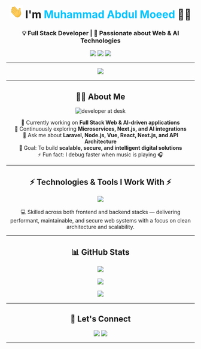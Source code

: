 <!-- INTRO SECTION -->
<h1 align="center">
  <img src="https://raw.githubusercontent.com/ABSphreak/ABSphreak/master/gifs/Hi.gif" width="35" height="35">
  I'm <span style="color:#00C4FF;">Muhammad Abdul Moeed</span> 👨‍💻
</h1>

<h3 align="center">
  💡 Full Stack Developer | 🚀 Passionate about Web & AI Technologies
</h3>

<p align="center">
  <a href="https://github.com/MuhammadAbdulMoeed"><img src="https://img.shields.io/github/followers/MuhammadAbdulMoeed?label=Followers&style=social"></a>
  <a href="https://github.com/MuhammadAbdulMoeed?tab=stars"><img src="https://img.shields.io/github/stars/MuhammadAbdulMoeed?label=Stars&style=social"></a>
  <a href="mailto:muhammadabdulmoeed013@gmail.com"><img src="https://img.shields.io/badge/Email-Contact-blue?style=flat&logo=gmail"></a>
</p>

---

<p align="center">
  <img src="https://readme-typing-svg.herokuapp.com?font=Fira+Code&weight=500&size=22&duration=2500&pause=1000&color=00C4FF&center=true&vCenter=true&width=600&lines=Full+Stack+Developer;MERN+%7C+Laravel+%7C+Next.js;AI+%26+Automation+Lover;Open+Source+Contributor" />
</p>

---

<!-- ABOUT ME SECTION -->
<h2 align="center">👨‍💻 About Me</h2>

<p align="center">
  <img src="https://media.giphy.com/media/qgQUggAC3Pfv687qPC/giphy.gif" width="600" height="300" alt="developer at desk">
</p>

<p align="center">
  🔭 Currently working on <b>Full Stack Web & AI-driven applications</b><br>
  🌱 Continuously exploring <b>Microservices, Next.js, and AI integrations</b><br>
  💬 Ask me about <b>Laravel, Node.js, Vue, React, Next.js, and API Architecture</b><br>
  🎯 Goal: To build <b>scalable, secure, and intelligent digital solutions</b><br>
  ⚡ Fun fact: I debug faster when music is playing 🎧  
</p>

---

<!-- TECHNOLOGIES SECTION -->
<h2 align="center">⚡ Technologies & Tools I Work With ⚡</h2>

<p align="center">
  <img src="https://skillicons.dev/icons?i=php,laravel,nodejs,express,react,nextjs,vue,nuxtjs,js,bootstrap,tailwind,wordpress,github,docker,aws,sass,linux,figma,postman,swagger,postgresql,mongodb&perline=10" />
</p>

<p align="center">
  💻 Skilled across both frontend and backend stacks — delivering performant, maintainable, and secure web systems with a focus on clean architecture and scalability.
</p>

---

<h2 align="center">📊 GitHub Stats</h2>

<p align="center">
  <img src="https://github-readme-streak-stats.herokuapp.com?user=MuhammadAbdulMoeed&theme=tokyonight&hide_border=true" />
</p>

<p align="center">
  <img src="https://github-readme-stats.vercel.app/api?username=MuhammadAbdulMoeed&show_icons=true&theme=tokyonight&hide_border=true" />
</p>

<p align="center">
  <img src="https://github-readme-stats.vercel.app/api/top-langs/?username=MuhammadAbdulMoeed&layout=compact&theme=tokyonight&hide_border=true" />
</p>

---

<h2 align="center">🚀 Let's Connect</h2>

<p align="center">
  <a href="mailto:muhammadabdulmoeed013@gmail.com"><img src="https://img.shields.io/badge/Gmail-D14836?style=for-the-badge&logo=gmail&logoColor=white"></a>
  <a href="https://your-portfolio-link.com"><img src="https://img.shields.io/badge/Portfolio-24292E?style=for-the-badge&logo=githubpages&logoColor=white"></a>
</p>

---
